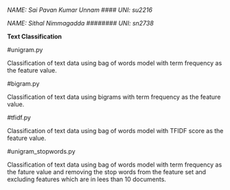 
*NAME: Sai Pavan Kumar Unnam #### UNI: su2216*

*NAME: Sithal Nimmagadda ######## UNI: sn2738*

**Text Classification**

#unigram.py

Classification of text data using bag of words model with term frequency as the feature value.

#bigram.py

Classification of text data using bigrams with term frequency as the feature value.

#tfidf.py

Classification of text data using bag of words model with TFIDF score as the feature value.

#unigram_stopwords.py

Classification of text data using bag of words model with term frequency as the fature value and removing the stop words from the feature set and excluding features which are in lees than 10 documents.